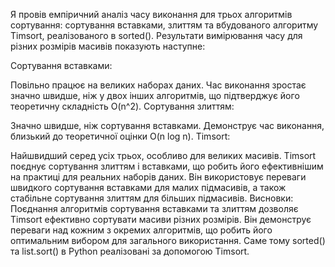 Я провів емпіричний аналіз часу виконання для трьох алгоритмів сортування: сортування вставками, злиттям та вбудованого алгоритму Timsort, реалізованого в sorted(). Результати вимірювання часу для різних розмірів масивів показують наступне:

Сортування вставками:

Повільно працює на великих наборах даних. Час виконання зростає значно швидше, ніж у двох інших алгоритмів, що підтверджує його теоретичну складність O(n^2). Сортування злиттям:

Значно швидше, ніж сортування вставками. Демонструє час виконання, близький до теоретичної оцінки O(n log n). Timsort:

Найшвидший серед усіх трьох, особливо для великих масивів. Timsort поєднує сортування злиттям і вставками, що робить його ефективнішим на практиці для реальних наборів даних. Він використовує переваги швидкого сортування вставками для малих підмасивів, а також стабільне сортування злиттям для більших підмасивів. Висновки: Поєднання алгоритмів сортування вставками та злиттям дозволяє Timsort ефективно сортувати масиви різних розмірів. Він демонструє переваги над кожним з окремих алгоритмів, що робить його оптимальним вибором для загального використання. Саме тому sorted() та list.sort() в Python реалізовані за допомогою Timsort. ​​